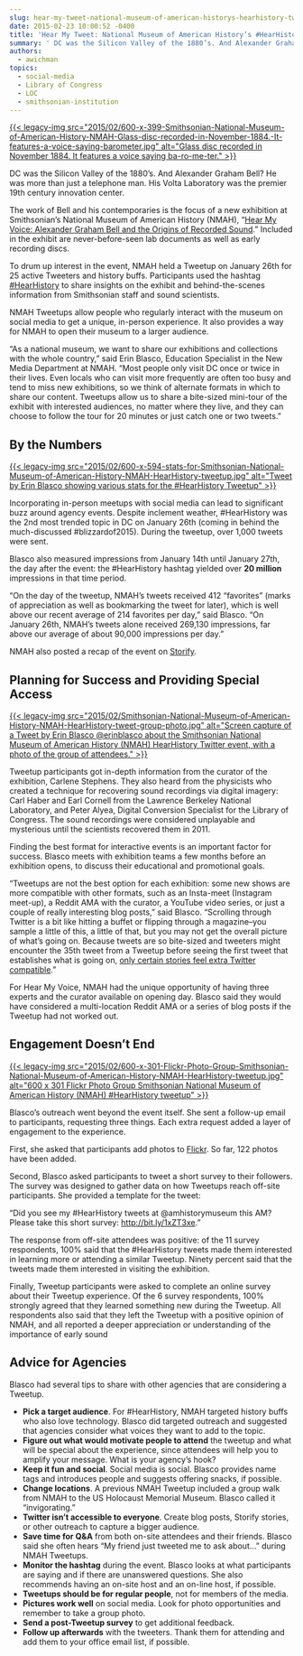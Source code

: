 ```yaml
---
slug: hear-my-tweet-national-museum-of-american-historys-hearhistory-tweetup
date: 2015-02-23 10:00:52 -0400
title: 'Hear My Tweet: National Museum of American History’s #HearHistory Tweetup'
summary: ' DC was the Silicon Valley of the 1880’s. And Alexander Graham Bell? He was more than just a telephone man. His Volta Laboratory was the premier 19th century innovation center. The work of Bell and his contemporaries is the'
authors:
  - awichman
topics:
  - social-media
  - Library of Congress
  - LOC
  - smithsonian-institution
---
```


[{{< legacy-img src="2015/02/600-x-399-Smithsonian-National-Museum-of-American-History-NMAH-Glass-disc-recorded-in-November-1884.-It-features-a-voice-saying-barometer.jpg" alt="Glass disc recorded in November 1884. It features a voice saying ba-ro-me-ter." >}}](https://twitter.com/amhistorymuseum/status/559765339815555073/photo/1)

DC was the Silicon Valley of the 1880’s. And Alexander Graham Bell? He was more than just a telephone man. His Volta Laboratory was the premier 19th century innovation center.

The work of Bell and his contemporaries is the focus of a new exhibition at Smithsonian’s National Museum of American History (NMAH), “[Hear My Voice: Alexander Graham Bell and the Origins of Recorded Sound](http://americanhistory.si.edu/exhibitions/hear-my-voice).” Included in the exhibit are never-before-seen lab documents as well as early recording discs.

To drum up interest in the event, NMAH held a Tweetup on January 26th for 25 active Tweeters and history buffs. Participants used the hashtag [#HearHistory](https://twitter.com/hashtag/hearhistory) to share insights on the exhibit and behind-the-scenes information from Smithsonian staff and sound scientists.

NMAH Tweetups allow people who regularly interact with the museum on social media to get a unique, in-person experience. It also provides a way for NMAH to open their museum to a larger audience.

“As a national museum, we want to share our exhibitions and collections with the whole country,” said Erin Blasco, Education Specialist in the New Media Department at NMAH. “Most people only visit DC once or twice in their lives. Even locals who can visit more frequently are often too busy and tend to miss new exhibitions, so we think of alternate formats in which to share our content. Tweetups allow us to share a bite-sized mini-tour of the exhibit with interested audiences, no matter where they live, and they can choose to follow the tour for 20 minutes or just catch one or two tweets.”

## By the Numbers

[{{< legacy-img src="2015/02/600-x-594-stats-for-Smithsonian-National-Museum-of-American-History-NMAH-HearHistory-tweetup.jpg" alt="Tweet by Erin Blasco showing various stats for the #HearHistory Tweetup" >}}](https://twitter.com/erinblasco/status/559796800534876162/photo/1)

Incorporating in-person meetups with social media can lead to significant buzz around agency events. Despite inclement weather, #HearHistory was the 2nd most trended topic in DC on January 26th (coming in behind the much-discussed #blizzardof2015). During the tweetup, over 1,000 tweets were sent.

Blasco also measured impressions from January 14th until January 27th, the day after the event: the #HearHistory hashtag yielded over **20 million** impressions in that time period.

“On the day of the tweetup, NMAH’s tweets received 412 “favorites” (marks of appreciation as well as bookmarking the tweet for later), which is well above our recent average of 214 favorites per day,” said Blasco. “On January 26th, NMAH’s tweets alone received 269,130 impressions, far above our average of about 90,000 impressions per day.”

NMAH also posted a recap of the event on [Storify](https://storify.com/americanhistory/hearhistory-amhistorymuseum).

## Planning for Success and Providing Special Access

[{{< legacy-img src="2015/02/Smithsonian-National-Museum-of-American-History-NMAH-HearHistory-tweet-group-photo.jpg" alt="Screen capture of a Tweet by Erin Blasco ‏@erinblasco about the Smithsonian National Museum of American History (NMAH) HearHistory Twitter event, with a photo of the group of attendees." >}}](https://twitter.com/erinblasco/status/559823432024879104/photo/1)

Tweetup participants got in-depth information from the curator of the exhibition, Carlene Stephens. They also heard from the physicists who created a technique for recovering sound recordings via digital imagery: Carl Haber and Earl Cornell from the Lawrence Berkeley National Laboratory, and Peter Alyea, Digital Conversion Specialist for the Library of Congress. The sound recordings were considered unplayable and mysterious until the scientists recovered them in 2011.

Finding the best format for interactive events is an important factor for success. Blasco meets with exhibition teams a few months before an exhibition opens, to discuss their educational and promotional goals.

“Tweetups are not the best option for each exhibition: some new shows are more compatible with other formats, such as an Insta-meet (Instagram meet-up), a Reddit AMA with the curator, a YouTube video series, or just a couple of really interesting blog posts,” said Blasco. “Scrolling through Twitter is a bit like hitting a buffet or flipping through a magazine&#8211;you sample a little of this, a little of that, but you may not get the overall picture of what&#8217;s going on. Because tweets are so bite-sized and tweeters might encounter the 35th tweet from a Tweetup before seeing the first tweet that establishes what is going on, [only certain stories feel extra Twitter compatible](https://smithsonian20.wordpress.com/2014/01/29/tweetups-digital-storytelling-and-doing-the-hop/).”

For Hear My Voice, NMAH had the unique opportunity of having three experts and the curator available on opening day. Blasco said they would have considered a multi-location Reddit AMA or a series of blog posts if the Tweetup had not worked out.

## Engagement Doesn&#8217;t End

[{{< legacy-img src="2015/02/600-x-301-Flickr-Photo-Group-Smithsonian-National-Museum-of-American-History-NMAH-HearHistory-tweetup.jpg" alt="600 x 301 Flickr Photo Group Smithsonian National Museum of American History (NMAH) #HearHistory tweetup" >}}](https://www.flickr.com/groups/2802036@N21/)

Blasco’s outreach went beyond the event itself. She sent a follow-up email to participants, requesting three things. Each extra request added a layer of engagement to the experience.

First, she asked that participants add photos to [Flickr](https://www.flickr.com/groups/2802036@N21/). So far, 122 photos have been added.

Second, Blasco asked participants to tweet a short survey to their followers. The survey was designed to gather data on how Tweetups reach off-site participants. She provided a template for the tweet:

&#8220;Did you see my #HearHistory tweets at @amhistorymuseum this AM? Please take this short survey: <http://bit.ly/1xZT3xe>.&#8221;

The response from off-site attendees was positive: of the 11 survey respondents, 100% said that the #HearHistory tweets made them interested in learning more or attending a similar Tweetup. Ninety percent said that the tweets made them interested in visiting the exhibition.

Finally, Tweetup participants were asked to complete an online survey about their Tweetup experience. Of the 6 survey respondents, 100% strongly agreed that they learned something new during the Tweetup. All respondents also said that they left the Tweetup with a positive opinion of NMAH, and all reported a deeper appreciation or understanding of the importance of early sound

## Advice for Agencies

Blasco had several tips to share with other agencies that are considering a Tweetup.

  * **Pick a target audience**. For #HearHistory, NMAH targeted history buffs who also love technology. Blasco did targeted outreach and suggested that agencies consider what voices they want to add to the topic.
  * **Figure out what would motivate people to attend** the tweetup and what will be special about the experience, since attendees will help you to amplify your message. What is your agency’s hook?
  * **Keep it fun and social**. Social media is social. Blasco provides name tags and introduces people and suggests offering snacks, if possible.
  * **Change locations**. A previous NMAH Tweetup included a group walk from NMAH to the US Holocaust Memorial Museum. Blasco called it “invigorating.”
  * **Twitter isn&#8217;t accessible to everyone**. Create blog posts, Storify stories, or other outreach to capture a bigger audience.
  * **Save time for Q&A** from both on-site attendees and their friends. Blasco said she often hears &#8220;My friend just tweeted me to ask about&#8230;&#8221; during NMAH Tweetups.
  * **Monitor the hashtag** during the event. Blasco looks at what participants are saying and if there are unanswered questions. She also recommends having an on-site host and an on-line host, if possible.
  * **Tweetups should be for regular people**, not for members of the media.
  * **Pictures work well** on social media. Look for photo opportunities and remember to take a group photo.
  * **Send a post-Tweetup survey** to get additional feedback.
  * **Follow up afterwards** with the tweeters. Thank them for attending and add them to your office email list, if possible.